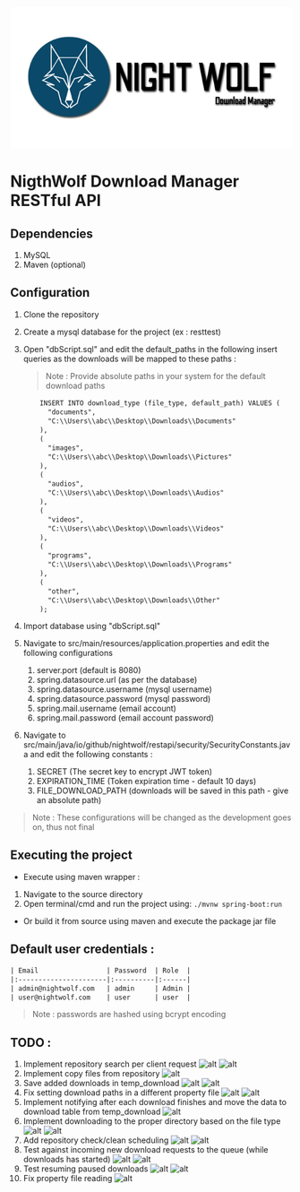 ![banner](https://raw.githubusercontent.com/baamu/rest-api/master/resources/Banner.png)

# NigthWolf Download Manager RESTful API

## Dependencies
1) MySQL
2) Maven (optional)

## Configuration
1) Clone the repository
2) Create a mysql database for the project (ex : resttest)
3) Open "dbScript.sql" and edit the default_paths in the following insert queries as the downloads will be mapped to these paths :
    > Note : Provide absolute paths in your system for the default download paths
    
    ```mysql
        INSERT INTO download_type (file_type, default_path) VALUES (
          "documents",
          "C:\\Users\\abc\\Desktop\\Downloads\\Documents"
        ),
        (
          "images",
          "C:\\Users\\abc\\Desktop\\Downloads\\Pictures"
        ),
        (
          "audios",
          "C:\\Users\\abc\\Desktop\\Downloads\\Audios"
        ),
        (
          "videos",
          "C:\\Users\\abc\\Desktop\\Downloads\\Videos"
        ),
        (
          "programs",
          "C:\\Users\\abc\\Desktop\\Downloads\\Programs"
        ),
        (
          "other",
          "C:\\Users\\abc\\Desktop\\Downloads\\Other"
        );
    ```
4) Import database using "dbScript.sql"
5) Navigate to src/main/resources/application.properties and edit the following configurations
    1) server.port (default is 8080)
    2) spring.datasource.url (as per the database)
    3) spring.datasource.username (mysql username)
    4) spring.datasource.password (mysql password)
    5) spring.mail.username (email account)
    6) spring.mail.password (email account password) 
6) Navigate to src/main/java/io/github/nightwolf/restapi/security/SecurityConstants.java and edit the following constants :
    1) SECRET (The secret key to encrypt JWT token)
    2) EXPIRATION_TIME (Token expiration time - default 10 days)
    3) FILE_DOWNLOAD_PATH (downloads will be saved in this path - give an absolute path)

> Note : These configurations will be changed as the development goes on, thus not final

## Executing the project
* Execute using maven wrapper :
1) Navigate to the source directory
2) Open terminal/cmd and run the project using:
    ```./mvnw spring-boot:run```

* Or build it from source using maven and execute the package jar file

## Default user credentials :
    | Email                 | Password  | Role  |
    |:----------------------|:----------|:------|
    | admin@nightwolf.com   | admin     | Admin |
    | user@nightwolf.com    | user      | user  |

> Note : passwords are hashed using bcrypt encoding


## TODO :
1) Implement repository search per client request ![alt](https://img.shields.io/badge/Priority-High-Red?style=flat-square) ![alt](https://img.shields.io/badge/State-On_Going-Green?style=flat-square)
2) Implement copy files from repository ![alt](https://img.shields.io/badge/Priority-High-Red?style=flat-square)
3) Save added downloads in temp_download ![alt](https://img.shields.io/badge/Priority-Moderate-orange?style=flat-square) ![alt](https://img.shields.io/badge/State-On_Going-Green?style=flat-square)
4) Fix setting download paths in a different property file ![alt](https://img.shields.io/badge/Priority-Moderate-orange?style=flat-square) ![alt](https://img.shields.io/badge/State-Fixed-Blue?style=flat-square)
5) Implement notifying after each download finishes and move the data to download table from temp_download ![alt](https://img.shields.io/badge/Priority-Moderate-orange?style=flat-square)
6) Implement downloading to the proper directory based on the file type ![alt](https://img.shields.io/badge/Priority-Low-yellow?style=flat-square) ![alt](https://img.shields.io/badge/State-Fixed-Blue?style=flat-square)
7) Add repository check/clean scheduling ![alt](https://img.shields.io/badge/Priority-Low-yellow?style=flat-square) ![alt](https://img.shields.io/badge/State-On_Going-Green?style=flat-square)
8) Test against incoming new download requests to the queue (while downloads has started) ![alt](https://img.shields.io/badge/Priority-Low-yellow?style=flat-square) ![alt](https://img.shields.io/badge/State-On_Going-Green?style=flat-square)
9) Test resuming paused downloads ![alt](https://img.shields.io/badge/Priority-Low-yellow?style=flat-square) ![alt](https://img.shields.io/badge/State-On_Going-Green?style=flat-square)
10) Fix property file reading ![alt](https://img.shields.io/badge/Priority-Low-yellow?style=flat-square)

